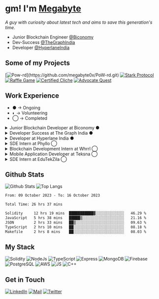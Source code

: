 # gm! I'm [Megabyte](https://megabyte0x.arweave.dev/)

*A guy with curiosity about latest tech and aims to save this generation's time.*

- Junior Blockchain Engineer [@Biconomy](https://twitter.com/biconomy)
- Dev-Success [@TheGraphIndia](https://twitter.com/thegraphindia)
- Developer [@HyperlaneIndia](https://twitter.com/hyperlaneindia)

## Some of my Projects

[![Pow-rd](https://denvercoder1-github-readme-stats.vercel.app/api/pin/?username=megabyte0x&repo=PoW-rd&theme=dark&show_icons=true")](https://github.com/megabyte0x/PoW-rd.git)
[![Stark Protocol](https://denvercoder1-github-readme-stats.vercel.app/api/pin/?username=megabyte0x&repo=stark-protocol&theme=dark&show_icons=true)](https://github.com/megabyte0x/stark-protocol)
[![Raffle Game](https://denvercoder1-github-readme-stats.vercel.app/api/pin/?username=megabyte0x&repo=raffle-game&theme=dark&show_icons=true)](https://github.com/megabyte0x/raffle-game.git)
[![Certified Cliche](https://denvercoder1-github-readme-stats.vercel.app/api/pin/?username=megabyte0x&repo=certified_cliche&theme=dark&show_icons=true)](https://github.com/megabyte0x/certified_cliche.git)
[![Advocate Quest](https://denvercoder1-github-readme-stats.vercel.app/api/pin/?username=megabyte0x&repo=The-Quest-NFTs&theme=dark&show_icons=true)](https://github.com/megabyte0x/The-Quest-NFTs.git)

## Work Experience

- ● -> Ongoing
- ◐ -> Volunteering
- ◯ -> Completed

<details>
<summary>Junior Blockchain Developer at Biconomy ●</summary>

---

- Integration of new chains within the Biconomy’s mexa-sdk.
- Integration of new products within the Biconomy's AA SDK.
- Improving the documentation.
  
</details>

<details>
<summary>Developer Success at The Graph India ●</summary>

---

- Growing The Graph Protocol Ecosystem in INDIA by organising workshops and various programs to nourish the community of Graph Protocol in INDIA.
- Delivering Technical Workshops to Graph Advocates around Graph Protocol.
- Creating Content around The Graph Protocol.

</details>

<details>
<summary>Developer at Hyperlane India ●</summary>

---

- Deployed Hyperlane on more than 6 chains.
- Gave workshops and mentored hackers.
- Reviewed and Tested the Documentation.

</details>

<details>
<summary>SDE Intern at Phyllo ◯</summary>

---

- Building Indexers for fetching requried data from different Blockchains.
- Building 10+ APIs provide reputation data of a User, DAO, and many more.

</details>

<details>
<summary>Blockchain Development Intern at Whrrl ◯</summary>

---

- Natively implemented Wallet Connect on the DApp for keeping the minimum number of libraries.
- Integrated deployed smart contracts with Front-end.

</details>

<details>
<summary>Mobile Application Developer at Teksna ◯</summary>

---

- Created the Authentication API and saving the data of the users in a separate database.
- Design, Developed and Implemented database maintaining 2 different roles.

</details>

<details>
<summary>SDE Intern at EduTekZila ◯</summary>

---

- Design and Built the Back-end maintaining 3 different roles.
- Developed more than 10 UI pages.
- Integrated the front-end and back-end

</details>

## Github Stats

![Github Stats](https://github-readme-stats.vercel.app/api?username=megabyte0x&show_icons=true&theme=dark&hide_border=true&bg_color=0D1117)
![Top Langs](https://github-readme-stats.vercel.app/api/top-langs/?username=megabyte0x&layout=compact&theme=dark)

<!--START_SECTION:waka-->

```txt
From: 09 October 2023 - To: 16 October 2023

Total Time: 26 hrs 37 mins

Solidity     12 hrs 19 mins  ███████████▓░░░░░░░░░░░░░   46.29 %
JavaScript   5 hrs 38 mins   █████▒░░░░░░░░░░░░░░░░░░░   21.16 %
JSON         2 hrs 33 mins   ██▒░░░░░░░░░░░░░░░░░░░░░░   09.63 %
TypeScript   2 hrs 10 mins   ██░░░░░░░░░░░░░░░░░░░░░░░   08.18 %
Makefile     2 hrs 8 mins    ██░░░░░░░░░░░░░░░░░░░░░░░   08.03 %
```

<!--END_SECTION:waka-->

## My Stack

![Solidity](https://img.shields.io/badge/solidity-grey?style=for-the-badge&logo=solidity&logoColor=Green)
![NodeJs](https://img.shields.io/badge/NODE_JS-grey?style=for-the-badge&logo=nodedotjs&logoColor=Green)
![TypeScript](https://img.shields.io/badge/TS-grey?style=for-the-badge&logo=typescript&logoColor=Green)
![Express](https://img.shields.io/badge/EXPRESS-grey?style=for-the-badge&logo=EXPRESS&logoColor=Green)
![MongoDB](https://img.shields.io/badge/MONGODB-grey?style=for-the-badge&logo=MONGODB&logoColor=Green)
![Firebase](https://img.shields.io/badge/EXPRESS-grey?style=for-the-badge&logo=EXPRESS&logoColor=Green)
![PostgreSQL](https://img.shields.io/badge/PostgreSQL-grey?style=for-the-badge&logo=postgresql&logoColor=Yellow)
![AWS](https://img.shields.io/badge/AWS-grey?style=for-the-badge&logo=amazonaws&logoColor=Yellow)
![JS](https://img.shields.io/badge/JS-grey?style=for-the-badge&logo=javascript&logoColor=Green)
![C++](https://img.shields.io/badge/C++-grey?style=for-the-badge&logo=cplusplus&logoColor=Green)

## Get in Touch

[![LinkedIn](https://img.shields.io/badge/LinkedIn-26A5E4?style=for-the-badge&logo=LinkedIn&logoColor=white)](https://www.linkedin.com/in/megabyte0x/)
[![Mail](https://img.shields.io/badge/Email-D14836?style=for-the-badge&logo=gmail&logoColor=white)](mailto:contact@megabyte0x.xyz)
[![Twitter](https://img.shields.io/badge/Twitter-1DA1F2?style=for-the-badge&logo=twitter&logoColor=white)](https://img.shields.io/badge/Twitter-1DA1F2?style=for-the-badge&logo=twitter&logoColor=white)
